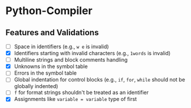 # Python-Compiler

## Features and Validations

- [ ] Space in identifiers (e.g., `w e` is invalid)
- [x] Identifiers starting with invalid characters (e.g., `1words` is invalid)
- [ ] Multiline strings and block comments handling
- [x] Unknowns in the symbol table
- [ ] Errors in the symbol table
- [ ] Global indentation for control blocks (e.g., `if`, `for`, `while` should not be globally indented)
- [ ] `f` for format strings shouldn't be treated as an identifier
- [x] Assignments like `variable = variable` type of first 